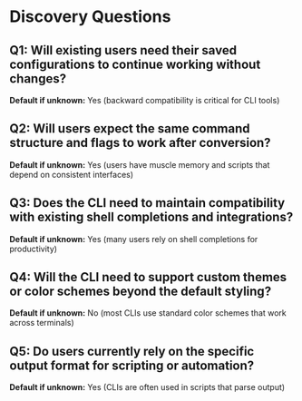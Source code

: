 # Discovery Questions

## Q1: Will existing users need their saved configurations to continue working without changes?
**Default if unknown:** Yes (backward compatibility is critical for CLI tools)

## Q2: Will users expect the same command structure and flags to work after conversion?
**Default if unknown:** Yes (users have muscle memory and scripts that depend on consistent interfaces)

## Q3: Does the CLI need to maintain compatibility with existing shell completions and integrations?
**Default if unknown:** Yes (many users rely on shell completions for productivity)

## Q4: Will the CLI need to support custom themes or color schemes beyond the default styling?
**Default if unknown:** No (most CLIs use standard color schemes that work across terminals)

## Q5: Do users currently rely on the specific output format for scripting or automation?
**Default if unknown:** Yes (CLIs are often used in scripts that parse output)